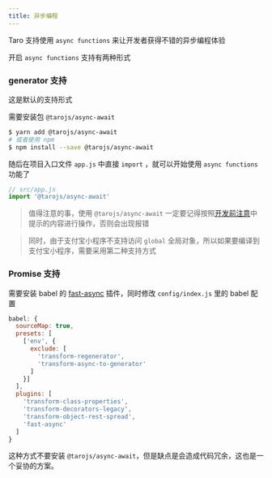 ```yaml
---
title: 异步编程
---
```


Taro 支持使用 `async functions` 来让开发者获得不错的异步编程体验

开启 `async functions` 支持有两种形式

### generator 支持

这是默认的支持形式

需要安装包 `@tarojs/async-await`

```bash
$ yarn add @tarojs/async-await
# 或者使用 npm
$ npm install --save @tarojs/async-await
```

随后在项目入口文件 `app.js` 中直接 `import` ，就可以开始使用 `async functions` 功能了

```jsx
// src/app.js
import '@tarojs/async-await'
```

> 值得注意的事，使用 `@tarojs/async-await` 一定要记得按照[开发前注意](./before-dev-remind.md)中提示的内容进行操作，否则会出现报错

> 同时，由于支付宝小程序不支持访问 `global` 全局对象，所以如果要编译到支付宝小程序，需要采用第二种支持方式

### Promise 支持

需要安装 babel 的 [fast-async](https://github.com/MatAtBread/fast-async) 插件，同时修改 `config/index.js` 里的 babel 配置

```javascript
babel: {
  sourceMap: true,
  presets: [
    ['env', {
      exclude: [
        'transform-regenerator',
        'transform-async-to-generator'
      ]
    }]
  ],
  plugins: [
    'transform-class-properties',
    'transform-decorators-legacy',
    'transform-object-rest-spread',
    'fast-async'
  ]
}
```

这种方式不要安装 `@tarojs/async-await`，但是缺点是会造成代码冗余，这也是一个妥协的方案。
